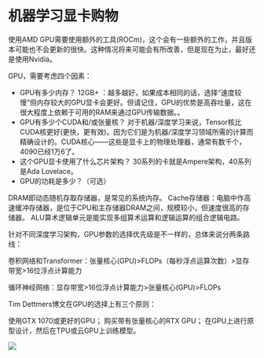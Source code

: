 # 机器学习显卡购物





使用AMD GPU需要使用额外的工具(ROCm)，这个会有一些额外的工作，并且版本可能也不会更新的很快。这种情况将来可能会有所改善，但是现在为止，最好还是使用Nvidia。


GPU，需要考虑四个因素：

- GPU有多少内存？
12GB+ ：越多越好，如果成本相同的话，选择“速度较慢”但内存较大的GPU显卡会更好。但请记住，GPU的优势是高吞吐量，这在很大程度上依赖于可用的RAM来通过GPU传输数据。。
- GPU有多少个CUDA和/或张量核？
对于机器/深度学习来说，Tensor核比CUDA核更好(更快，更有效)。因为它们是为机器/深度学习领域所需的计算而精确设计的。CUDA核心——这些是显卡上的物理处理器，通常有数千个，4090已经1万6了。
- 这个GPU显卡使用了什么芯片架构？
30系列的卡就是Ampere架构，40系列是Ada Lovelace。
- GPU的功耗是多少？（可选）

DRAM即动态随机存取存储器，是常见的系统内存。
Cache存储器：电脑中作高速缓冲存储器，是位于CPU和主存储器DRAM之间，规模较小，但速度很高的存储器。
ALU算术逻辑单元是能实现多组算术运算和逻辑运算的组合逻辑电路。







针对不同深度学习架构，GPU参数的选择优先级是不一样的，总体来说分两条路线：

卷积网络和Transformer：张量核心(GPU)>FLOPs（每秒浮点运算次数）>显存带宽>16位浮点计算能力

循环神经网络：显存带宽>16位浮点计算能力>张量核心(GPU)>FLOPs



Tim Dettmers博文在GPU的选择上有三个原则：

使用GTX 1070或更好的GPU；
购买带有张量核心的RTX GPU；
在GPU上进行原型设计，然后在TPU或云GPU上训练模型。
 
![](https://pic1.zhimg.com/80/v2-21348c5348b428f19eba0b1da477c8a0_720w.webp)





















